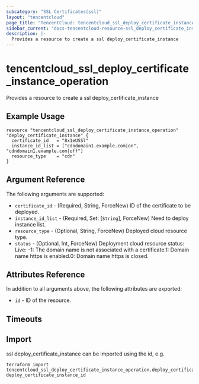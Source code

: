 ```yaml
---
subcategory: "SSL Certificates(ssl)"
layout: "tencentcloud"
page_title: "TencentCloud: tencentcloud_ssl_deploy_certificate_instance_operation"
sidebar_current: "docs-tencentcloud-resource-ssl_deploy_certificate_instance_operation"
description: |-
  Provides a resource to create a ssl deploy_certificate_instance
---
```


# tencentcloud_ssl_deploy_certificate_instance_operation

Provides a resource to create a ssl deploy_certificate_instance

## Example Usage

```hcl
resource "tencentcloud_ssl_deploy_certificate_instance_operation" "deploy_certificate_instance" {
  certificate_id   = "8x1eUSSl"
  instance_id_list = ["cdndomain1.example.com|on", "cdndomain1.example.com|off"]
  resource_type    = "cdn"
}
```

## Argument Reference

The following arguments are supported:

* `certificate_id` - (Required, String, ForceNew) ID of the certificate to be deployed.
* `instance_id_list` - (Required, Set: [`String`], ForceNew) Need to deploy instance list.
* `resource_type` - (Optional, String, ForceNew) Deployed cloud resource type.
* `status` - (Optional, Int, ForceNew) Deployment cloud resource status: Live: -1: The domain name is not associated with a certificate.1:  Domain name https is enabled.0:  Domain name https is closed.

## Attributes Reference

In addition to all arguments above, the following attributes are exported:

* `id` - ID of the resource.



## Timeouts

<no value>


## Import

ssl deploy_certificate_instance can be imported using the id, e.g.

```
terraform import tencentcloud_ssl_deploy_certificate_instance_operation.deploy_certificate_instance deploy_certificate_instance_id
```

